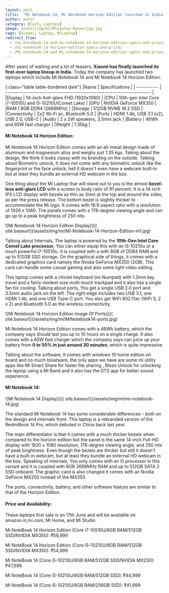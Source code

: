 ```yaml
---
layout: post
title:  "Mi Notebook 14, Mi Notebook Horizon Edition launched in India."
author: mohit
category: [Tech, Laptops]
image: assets/img/mi/MiLaptop-Bannerjpg.jpg
tags: [Xiaomi, Laptop, MiLaptop]
redirect_from:
  - /mi-notebook-14-and-mi-notebook-14-horizon-edition-specs-and-price/
  - /mi-notenook-14-horizon-edition-specs-and-price/
  - /Mi-notebook-14-and-Mi-notebook-14-horizon-edition-specs-and-price/
---
```


After years of waiting and a lot of teasers, **Xiaomi has finally launched its first-ever laptop lineup in India.** Today the company has launched two laptops which include Mi Notebook 14 and  Mi Notebook 14 Horizon Edition.

{:class="table table-bordered dark"}
|Name            | Specifications                                                            |
| -----------    | ------------------------------------------------------------------------  |
|Display         | 14-inch Anti-glare FHD (1920x1080)                                        |
|CPU             | 10th-gen Intel Core i7-10510U and i5-10210U(Comet Lake)                   |
|GPU             | NVIDIA GeForce MX350                                                      |
|RAM             | 8GB DDR4 (2666MHz)                                                        |
|Storage         | 512GB NVME M.2 SSD                                                        |
|Connectivity    | 2x2 Wi-Fi ac, Bluetooth 5.0                                               |
|Ports           | HDMI 1.4b, USB 3.1 (x2), USB 2.0, USB-C                                   |
|Audio           | 2 x 2W speakers, 3.5mm jack                                               |
|Battery         | 46Wh and  65W fast charger                                                |
|Weight          | 1.35kg                                                                    |

#### Mi Notebook 14 Horizon Edition:

Mi Notebook 14 Horizon Edition comes with an all-metal design made of aluminum and magnesium alloy and weighs just 1.35 kgs. Taking about the design, We think it looks classy with no branding on the outside. Talking about Biometric unlock, It does not come with any biometric unlock like the fingerprint or the face unlock, hell it doesn't even have a webcam built-in but at least they bundle an external HD webcam in the box.

One thing about the Mi Laptop that will stand out to you is the almost **bezel-less anti-glare LCD** with a screen to body ratio of 91 percent. It is a 14 inch IPS LCD display with bezels as thin as 3mm at the top and around the sides, as per the press release. The bottom bezel is slightly thicker to accommodate the Mi logo. It comes with 16:9 aspect ratio with a resolution of 1920 x 1080. The panels comes with a 178-degree viewing angle and can go up to a peak brightness of 250 nits.

![Mi Notebook 14 Horizon Edition Display]({{ site.baseurl}}/assets/img/mi/Mi-Notebook-14-Horizon-Edition-m1.jpg)

Talking about Internals, The laptop is powered by the **10th-Gen Intel Core Comet Lake processor**, You can either equip this with an i5-10210u or a much powerful i7-10510u. It is coupled with a with 8GB of DDR4 RAM and up to 512GB SSD storage. On the graphical side of things, it comes with a dedicated graphics card namely the Nvidia GeForce MX350 (2GB). This card can handle some casual gaming and also some light video editing.

This laptop comes with a chiclet keyboard (no Numpad) with 1.3mm key travel and a fairly modest-size multi-touch trackpad and it also has a single fan for cooling. Talking about ports, You get a single USB 2.0 port and 3.5mm audio jack on the left. The right edge includes two USB 3.1, one HDMI 1.4b, and one USB Type-C port. You also get WiFi 802.11ac (WiFi 5, 2 x 2) and Bluetooth 5.0 as the wireless connectivity.

![Mi Notebook 14 Horizon Edition Image Of Ports]({{ site.baseurl}}/assets/img/mi/MiNotebook14-ports.jpg)

Mi Notebook 14 Horizon Edition comes with a 46Wh battery, which the company says should last you up to 10 hours on a single charge. It also comes with a 65W fast charger which the company says can juice up your battery from **0 to 50% in just around 30 minutes**, which is quite impressive.

Talking about the software, It comes with windows 10 home edition on board and no much bloatware, the only apps we have are some mi utility apps like Mi Smart Share for faster file sharing , Blaze Unlock for unlocking the laptop using a Mi Band and it also has the DTS app for better sound experience.

#### Mi Notebook 14:

![Mi Notebook 14 Display]({{ site.baseurl}}/assets/img/mi/mi-notebook-14.jpg)

The standard Mi Notebook 14 has some considerable differences  – both on the design and internals front. This laptop is a rebranded version of the RedmiBook 14 Pro, which debuted in China back last year.

The main differentiator is that it comes with a much thicker bezels when compared to the horizon edition but the panel is the same 14-inch Full-HD display with 1920 x 1080 resolution, 178-degree viewing angle, and 250 nits of peak brightness. Even though the bezels are thicker but still it doesn't have a built-in webcam, but at least they bundle an external HD webcam in the box.
Speaking of internals, You only comes with an i5 processor in this variant and it is coupled with 8GB 2666MHz RAM and up to 512GB SATA 3 SSD onboard. The graphic card is also changed it comes with an Nvidia GeForce MX250 instead of the MX350.

The ports, connectivity, battery, and other software feature are similar to that of the Horizon Edition.

#### Price and Availability:

These laptops first sale is on 17th June and will be available on amazon.in,mi.com, Mi Home, and Mi Studio.

Mi NoteBook 14 Horizon Edition (Core i7-10510U/8GB RAM/512GB SSD/NVIDIA MX350): ₹59,999

Mi NoteBook 14 Horizon Edition (Core i5-10210U/8GB RAM/512GB SSD/NVIDIA MX350): ₹54,999 

Mi NoteBook 14 (Core i5-10210U/8GB RAM/512GB SSD/NVIDIA MX250): ₹47,999 

Mi NoteBook 14 (Core i5-10210U/8GB RAM/512GB SSD): ₹44,999 

Mi NoteBook 14 (Core i5-10210U/8GB RAM/256GB SSD): ₹41,999  
